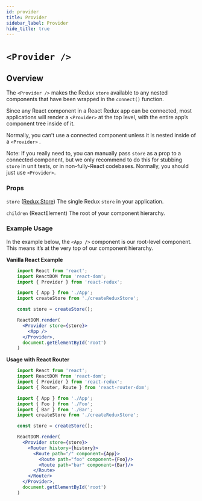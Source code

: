 ```yaml
---
id: provider
title: Provider
sidebar_label: Provider
hide_title: true
---
```


# `<Provider />`

## Overview

The `<Provider />` makes the Redux `store` available to any nested components that have been wrapped in the `connect()` function.

Since any React component in a React Redux app can be connected, most applications will render a `<Provider>` at the top level, with the entire app’s component tree inside of it.

Normally, you can’t use a connected component unless it is nested inside of a `<Provider>` .

Note: If you really need to, you can manually pass `store` as a prop to a connected component, but we only recommend to do this for stubbing `store` in unit tests, or in non-fully-React codebases. Normally, you should just use `<Provider>`.

### Props

`store` ([Redux Store](https://redux.js.org/api/store))
The single Redux `store` in your application.

`children` (ReactElement)
The root of your component hierarchy.


### Example Usage

In the example below, the `<App />` component is our root-level component. This means it’s at the very top of our component hierarchy.

**Vanilla React Example**

```jsx
    import React from 'react';
    import ReactDOM from 'react-dom';
    import { Provider } from 'react-redux';

    import { App } from './App';
    import createStore from './createReduxStore';

    const store = createStore();

    ReactDOM.render(
      <Provider store={store}>
        <App />
      </Provider>,
      document.getElementById('root')
    )
```    


**Usage with React Router**

```jsx
    import React from 'react';
    import ReactDOM from 'react-dom';
    import { Provider } from 'react-redux';
    import { Router, Route } from 'react-router-dom';

    import { App } from './App';
    import { Foo } from './Foo';
    import { Bar } from './Bar';
    import createStore from './createReduxStore';

    const store = createStore();

    ReactDOM.render(
      <Provider store={store}>
        <Router history={history}>
          <Route path="/" component={App}>
            <Route path="foo" component={Foo}/>
            <Route path="bar" component={Bar}/>
          </Route>
        </Router>
      </Provider>,
      document.getElementById('root')
    )
```    
